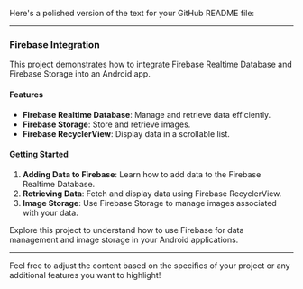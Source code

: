 Here's a polished version of the text for your GitHub README file:

---

### Firebase Integration

This project demonstrates how to integrate Firebase Realtime Database and Firebase Storage into an Android app.

#### Features

- **Firebase Realtime Database**: Manage and retrieve data efficiently.
- **Firebase Storage**: Store and retrieve images.
- **Firebase RecyclerView**: Display data in a scrollable list.

#### Getting Started

1. **Adding Data to Firebase**: Learn how to add data to the Firebase Realtime Database.
2. **Retrieving Data**: Fetch and display data using Firebase RecyclerView.
3. **Image Storage**: Use Firebase Storage to manage images associated with your data.

Explore this project to understand how to use Firebase for data management and image storage in your Android applications.

---

Feel free to adjust the content based on the specifics of your project or any additional features you want to highlight!
